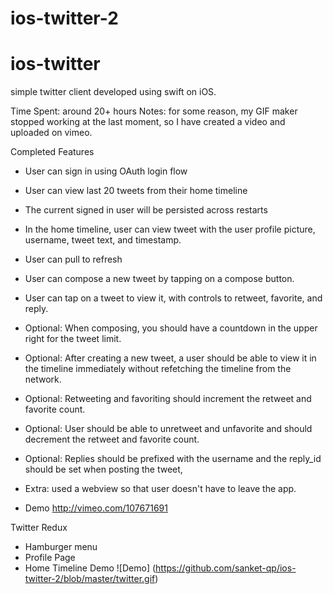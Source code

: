 ios-twitter-2
=============
ios-twitter
===========
simple twitter client developed using swift on iOS. 

Time Spent: around 20+ hours
Notes: for some reason, my GIF maker stopped working at the last moment, so I have created a video and uploaded on vimeo.

Completed Features

* User can sign in using OAuth login flow
* User can view last 20 tweets from their home timeline
* The current signed in user will be persisted across restarts
* In the home timeline, user can view tweet with the user profile picture, username, tweet text, and timestamp.
* User can pull to refresh
* User can compose a new tweet by tapping on a compose button.
* User can tap on a tweet to view it, with controls to retweet, favorite, and reply.
* Optional: When composing, you should have a countdown in the upper right for the tweet limit.
* Optional: After creating a new tweet, a user should be able to view it in the timeline immediately without refetching the timeline from the network.
* Optional: Retweeting and favoriting should increment the retweet and favorite count.
* Optional: User should be able to unretweet and unfavorite and should decrement the retweet and favorite count.
* Optional: Replies should be prefixed with the username and the reply_id should be set when posting the tweet,
* Extra: used a webview so that user doesn't have to leave the app. 

* Demo
http://vimeo.com/107671691

Twitter Redux
* Hamburger menu
* Profile Page
* Home Timeline
Demo 
![Demo] (https://github.com/sanket-qp/ios-twitter-2/blob/master/twitter.gif)

